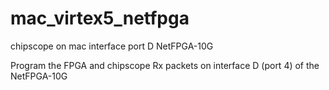 mac_virtex5_netfpga
===================

chipscope on mac interface port D NetFPGA-10G

Program the FPGA and chipscope Rx packets on interface D (port 4) of the NetFPGA-10G

